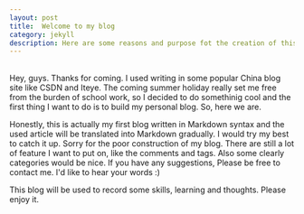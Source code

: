 ```yaml
---
layout: post
title:  Welcome to my blog
category: jekyll 
description: Here are some reasons and purpose fot the creation of this blog.
---
```

<br />	
Hey, guys. Thanks for coming. I used writing in some popular China blog site like CSDN and Iteye. The coming summer holiday really set me free from the burden of school work, so I decided to do somethinig cool and the first thing I want to do is to build my personal blog. So, here we are.

Honestly, this is actually my first blog written in Markdown syntax and the used article will be translated into Markdown gradually. I would try my best to catch it up. Sorry for the poor construction of my blog. There are still a lot of feature I want to put on, like the comments and tags. Also some clearly categories would be nice. If you have any suggestions, Please be free to contact me. I'd like to hear your words :)  

This blog will be used to record some skills, learning and thoughts. Please enjoy it. 


<br /><br />

